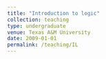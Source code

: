 ```yaml
---
title: "Introduction to logic"
collection: teaching
type: undergraduate
venue: Texas A&M University
date: 2009-01-01
permalink: /teaching/IL
---
```

